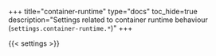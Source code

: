 +++
title="container-runtime"
type="docs"
toc_hide=true
description="Settings related to container runtime behaviour (`settings.container-runtime.*`)"
+++

{{< settings >}}

